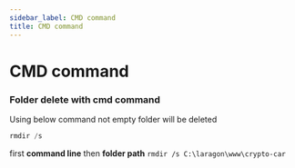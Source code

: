 ```yaml
---
sidebar_label: CMD command
title: CMD command
---
```


# CMD command

### Folder delete with cmd command

Using below command not empty folder will be deleted
```js
rmdir /s
```
first **command line** then **folder path**
<code>rmdir /s  C:\laragon\www\crypto-car</code>

